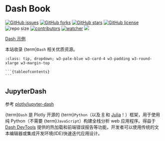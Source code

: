 # Dash Book

[![GitHub issues](https://img.shields.io/github/issues/xinetzone/dash-book)](https://github.com/xinetzone/dash-book/issues) [![GitHub forks](https://img.shields.io/github/forks/xinetzone/dash-book)](https://github.com/xinetzone/dash-book/network) [![GitHub stars](https://img.shields.io/github/stars/xinetzone/dash-book)](https://github.com/xinetzone/dash-book/stargazers) [![GitHub license](https://img.shields.io/github/license/xinetzone/dash-book)](https://github.com/xinetzone/dash-book/blob/main/LICENSE)  ![repo size](https://img.shields.io/github/repo-size/xinetzone/dash-book.svg) [![contributors](https://img.shields.io/github/contributors/xinetzone/dash-book.svg)](https://github.com/xinetzone/dash-book/graphs/contributors) [![watcher](https://img.shields.io/github/watchers/xinetzone/dash-book.svg)](https://github.com/xinetzone/dash-book/watchers) ![](https://github.com/xinetzone/dash-book/actions/workflows/docs.yml/badge.svg)

[Dash 示例](https://sanstyle-dash.herokuapp.com/)

本站收录 {term}`Dash` 相关优质资源。

````{admonition} 导航
:class: tip, dropdown; w3-pale-blue w3-card-4 w3-padding w3-round-xlarge w3-margin-top

```{tableofcontents}
```
````

## JupyterDash

参考 [plotly/jupyter-dash](https://github.com/plotly/jupyter-dash "Develop Dash apps in the Jupyter Notebook and JupyterLab (github.com)")

{term}`Dash` 是 Plotly 开源的 {term}`Python`（以及 [R](https://dashr.plotly.com/) 和 [Julia](https://github.com/plotly/dash.jl)！）框架，用于使用纯 Python（不需要 {term}`JavaScript`）构建全栈分析 web 应用程序。得益于 [Dash DevTools](https://dash.plotly.com/devtools) 提供的热加载和前端错误报告等功能，开发者可以使用传统的文本编辑器或集成开发环境(IDE)快速迭代应用设计。